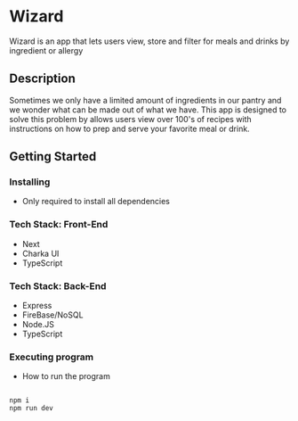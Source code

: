 # Wizard

Wizard is an app that lets users view, store and filter for meals and drinks by ingredient or allergy

## Description

Sometimes we only have a limited amount of ingredients in our pantry and we wonder what can be made out of what we have. This app is designed to solve this problem by allows users view over 100's of recipes with instructions on how to prep and serve your favorite meal or drink.

## Getting Started

### Installing

* Only required to install all dependencies

### Tech Stack: Front-End
* Next
* Charka UI
* TypeScript

### Tech Stack: Back-End
* Express
* FireBase/NoSQL
* Node.JS
* TypeScript


### Executing program

* How to run the program


```

npm i
npm run dev

```
